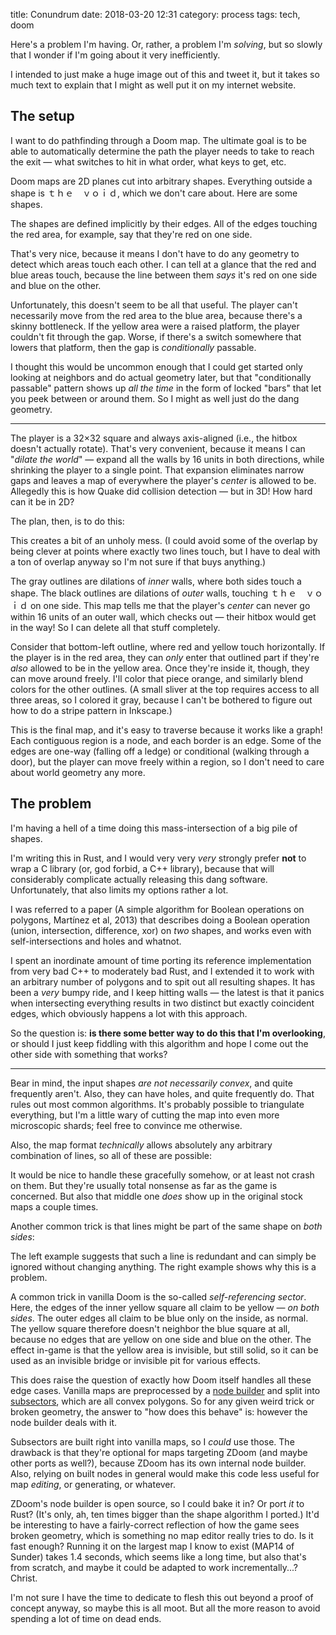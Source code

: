 title: Conundrum
date: 2018-03-20 12:31
category: process
tags: tech, doom

Here's a problem I'm having.  Or, rather, a problem I'm _solving_, but so slowly that I wonder if I'm going about it very inefficiently.

I intended to just make a huge image out of this and tweet it, but it takes so much text to explain that I might as well put it on my internet website.

<!-- more -->

## The setup

I want to do pathfinding through a Doom map.  The ultimate goal is to be able to automatically determine the path the player needs to take to reach the exit — what switches to hit in what order, what keys to get, etc.

Doom maps are 2D planes cut into arbitrary shapes.  Everything outside a shape is ｔｈｅ　ｖｏｉｄ, which we don't care about.  Here are some shapes.

<div class="prose-full-illustration">
<object type="image/svg+xml" data="{static}/media/2018-03-20-conundrum/map-01-original.svg"></object>
</div>

The shapes are defined implicitly by their edges.  All of the edges touching the red area, for example, say that they're red on one side.

That's very nice, because it means I don't have to do any geometry to detect which areas touch each other.  I can tell at a glance that the red and blue areas touch, because the line between them _says_ it's red on one side and blue on the other.

Unfortunately, this doesn't seem to be all that useful.  The player can't necessarily move from the red area to the blue area, because there's a skinny bottleneck.  If the yellow area were a raised platform, the player couldn't fit through the gap.  Worse, if there's a switch somewhere that lowers that platform, then the gap is _conditionally_ passable.

I thought this would be uncommon enough that I could get started only looking at neighbors and do actual geometry later, but that "conditionally passable" pattern shows up _all the time_ in the form of locked "bars" that let you peek between or around them.  So I might as well just do the dang geometry.

----

The player is a 32×32 square and always axis-aligned (i.e., the hitbox doesn't actually rotate).  That's very convenient, because it means I can "_dilate the world_" — expand all the walls by 16 units in both directions, while shrinking the player to a single point.  That expansion eliminates narrow gaps and leaves a map of everywhere the player's _center_ is allowed to be.  Allegedly this is how Quake did collision detection — but in 3D!  How hard can it be in 2D?

The plan, then, is to do this:

<div class="prose-full-illustration">
<object type="image/svg+xml" data="{static}/media/2018-03-20-conundrum/map-02-dilated.svg"></object>
</div>

This creates a bit of an unholy mess.  (I could avoid some of the overlap by being clever at points where exactly two lines touch, but I have to deal with a ton of overlap anyway so I'm not sure if that buys anything.)

The gray outlines are dilations of _inner_ walls, where both sides touch a shape.  The black outlines are dilations of _outer_ walls, touching ｔｈｅ　ｖｏｉｄ on one side.  This map tells me that the player's _center_ can never go within 16 units of an outer wall, which checks out — their hitbox would get in the way!  So I can delete all that stuff completely.

<div class="prose-full-illustration">
<object type="image/svg+xml" data="{static}/media/2018-03-20-conundrum/map-03-trimmed.svg"></object>
</div>

Consider that bottom-left outline, where red and yellow touch horizontally.  If the player is in the red area, they can _only_ enter that outlined part if they're _also_ allowed to be in the yellow area.  Once they're inside it, though, they can move around freely.  I'll color that piece orange, and similarly blend colors for the other outlines.  (A small sliver at the top requires access to all three areas, so I colored it gray, because I can't be bothered to figure out how to do a stripe pattern in Inkscape.)

<div class="prose-full-illustration">
<object type="image/svg+xml" data="{static}/media/2018-03-20-conundrum/map-04-final.svg"></object>
</div>

This is the final map, and it's easy to traverse because it works like a graph!  Each contiguous region is a node, and each border is an edge.  Some of the edges are one-way (falling off a ledge) or conditional (walking through a door), but the player can move freely within a region, so I don't need to care about world geometry any more.


## The problem

I'm having a hell of a time doing this mass-intersection of a big pile of shapes.

I'm writing this in Rust, and I would very very _very_ strongly prefer **not** to wrap a C library (or, god forbid, a C++ library), because that will considerably complicate actually releasing this dang software.  Unfortunately, that also limits my options rather a lot.

I was referred to a paper (A simple algorithm for Boolean operations on polygons, Martínez et al, 2013) that describes doing a Boolean operation (union, intersection, difference, xor) on _two_ shapes, and works even with self-intersections and holes and whatnot.

I spent an inordinate amount of time porting its reference implementation from very bad C++ to moderately bad Rust, and I extended it to work with an arbitrary number of polygons and to spit out all resulting shapes.  It has been a _very_ bumpy ride, and I keep hitting walls — the latest is that it panics when intersecting everything results in two distinct but exactly coincident edges, which obviously happens a lot with this approach.

So the question is: **is there some better way to do this that I'm overlooking**, or should I just keep fiddling with this algorithm and hope I come out the other side with something that works?

----

Bear in mind, the input shapes _are not necessarily convex_, and quite frequently aren't.  Also, they can have holes, and quite frequently do.  That rules out most common algorithms.  It's probably possible to triangulate everything, but I'm a little wary of cutting the map into even more microscopic shards; feel free to convince me otherwise.

Also, the map format _technically_ allows absolutely any arbitrary combination of lines, so all of these are possible:

<div class="prose-full-illustration">
<object type="image/svg+xml" data="{static}/media/2018-03-20-conundrum/map-edge-cases.svg"></object>
</div>

It would be nice to handle these gracefully somehow, or at least not crash on them.  But they're usually total nonsense as far as the game is concerned.  But also that middle one _does_ show up in the original stock maps a couple times.

Another common trick is that lines might be part of the same shape on _both sides_:

<div class="prose-full-illustration">
<object type="image/svg+xml" data="{static}/media/2018-03-20-conundrum/map-self-references.svg"></object>
</div>

The left example suggests that such a line is redundant and can simply be ignored without changing anything.  The right example shows why this is a problem.

A common trick in vanilla Doom is the so-called _self-referencing sector_.  Here, the edges of the inner yellow square all claim to be yellow — _on both sides_.  The outer edges all claim to be blue only on the inside, as normal.  The yellow square therefore doesn't neighbor the blue square at all, because no edges that are yellow on one side and blue on the other.  The effect in-game is that the yellow area is invisible, but still solid, so it can be used as an invisible bridge or invisible pit for various effects.

This does raise the question of exactly how Doom itself handles all these edge cases.  Vanilla maps are preprocessed by a [node builder](https://doomwiki.org/wiki/Node_builder) and split into [subsectors](https://doomwiki.org/wiki/Subsector), which are all convex polygons.  So for any given weird trick or broken geometry, the answer to "how does this behave" is: however the node builder deals with it.

Subsectors are built right into vanilla maps, so I _could_ use those.  The drawback is that they're optional for maps targeting ZDoom (and maybe other ports as well?), because ZDoom has its own internal node builder.  Also, relying on built nodes in general would make this code less useful for map _editing_, or generating, or whatever.

ZDoom's node builder is open source, so I could bake it in?  Or port _it_ to Rust?  (It's only, ah, ten times bigger than the shape algorithm I ported.)  It'd be interesting to have a fairly-correct reflection of how the game sees broken geometry, which is something no map editor really tries to do.  Is it fast enough?  Running it on the largest map I know to exist (MAP14 of Sunder) takes 1.4 seconds, which seems like a long time, but also that's from scratch, and maybe it could be adapted to work incrementally...?  Christ.

I'm not sure I have the time to dedicate to flesh this out beyond a proof of concept anyway, so maybe this is all moot.  But all the more reason to avoid spending a lot of time on dead ends.

